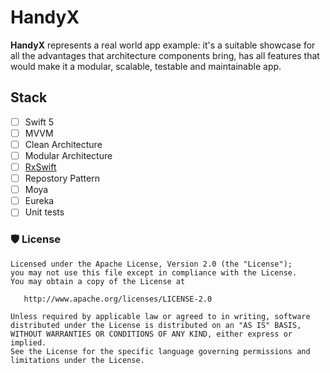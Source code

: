 # HandyX
**HandyX** represents a real world app example: it's a suitable showcase for all the advantages that architecture components bring, has all features that would make it a modular, scalable, testable and maintainable app.

## Stack
 - [ ] Swift 5
 - [ ] MVVM
 - [ ] Clean Architecture
 - [ ] Modular Architecture
 - [ ] [RxSwift](https://github.com/ReactiveX/RxSwift)
 - [ ] Repostory Pattern
 - [ ] Moya
 - [ ] Eureka
 - [ ] Unit tests

### 🛡 License
```
Licensed under the Apache License, Version 2.0 (the "License");
you may not use this file except in compliance with the License.
You may obtain a copy of the License at

   http://www.apache.org/licenses/LICENSE-2.0

Unless required by applicable law or agreed to in writing, software
distributed under the License is distributed on an "AS IS" BASIS,
WITHOUT WARRANTIES OR CONDITIONS OF ANY KIND, either express or implied.
See the License for the specific language governing permissions and
limitations under the License.
```

